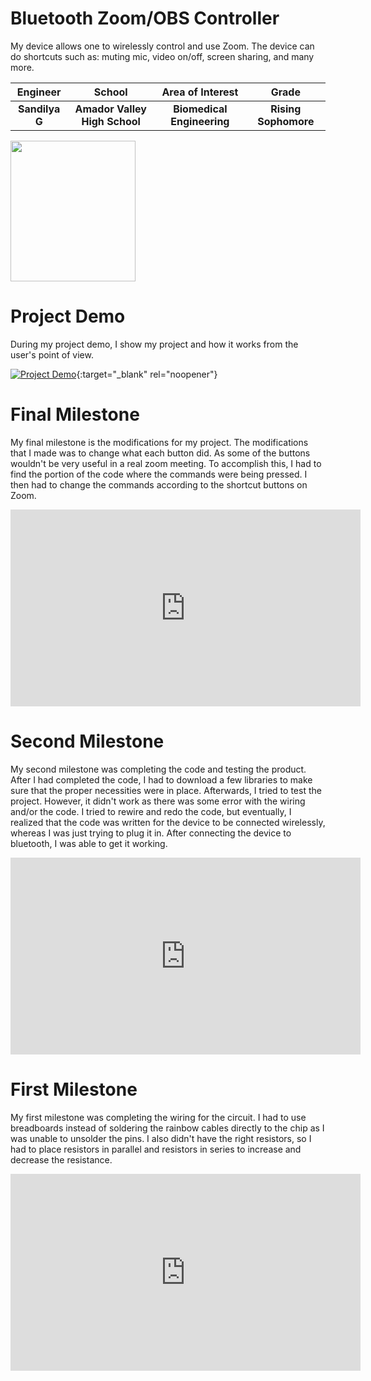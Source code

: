 ﻿# Bluetooth Zoom/OBS Controller
My device allows one to wirelessly control and use Zoom. The device can do shortcuts such as: muting mic, video on/off, screen sharing, and many more.

| **Engineer** | **School** | **Area of Interest** | **Grade** |
|:--:|:--:|:--:|:--:|
| **Sandilya G** | **Amador Valley High School** | **Biomedical Engineering** | **Rising Sophomore** |



<img src="https://user-images.githubusercontent.com/110052549/184468714-2a215958-863e-45a4-92ed-b016501ff41d.jpeg" width="200" height="225" />





# Project Demo
During my project demo, I show my project and how it works from the user's point of view. 

[![Project Demo](https://res.cloudinary.com/marcomontalbano/image/upload/v1612573869/video_to_markdown/images/youtube--F7M7imOVGug-c05b58ac6eb4c4700831b2b3070cd403.jpg )](https://www.youtube.com/watch?v=F7M7imOVGug&feature=emb_logo "Final Milestone"){:target="_blank" rel="noopener"}

  
# Final Milestone
My final milestone is the modifications for my project. The modifications that I made was to change what each button did. As some of the buttons wouldn't be very useful in a real zoom meeting. To accomplish this, I had to find the portion of the code where the commands were being pressed. I then had to change the commands according to the shortcut buttons on Zoom.

<iframe width="560" height="315" src="https://www.youtube.com/embed/aVF1EbTFeXg" title="YouTube video player" frameborder="0" allow="accelerometer; autoplay; clipboard-write; encrypted-media; gyroscope; picture-in-picture" allowfullscreen></iframe>

# Second Milestone
My second milestone was completing the code and testing the product. After I had completed the code, I had to download a few libraries to make sure that the proper necessities were in place. Afterwards, I tried to test the project. However, it didn't work as there was some error with the wiring and/or the code. I tried to rewire and redo the code, but eventually, I realized that the code was written for the device to be connected wirelessly, whereas I was just trying to plug it in. After connecting the device to bluetooth, I was able to get it working.

<iframe width="560" height="315" src="https://www.youtube.com/embed/eSMBf6B-Uuc" title="YouTube video player" frameborder="0" allow="accelerometer; autoplay; clipboard-write; encrypted-media; gyroscope; picture-in-picture" allowfullscreen></iframe>

# First Milestone
  

My first milestone was completing the wiring for the circuit. I had to use breadboards instead of soldering the rainbow cables directly to the chip as I was unable to unsolder the pins. I also didn't have the right resistors, so I had to place resistors in parallel and resistors in series to increase and decrease the resistance.

<iframe width="560" height="315" src="https://www.youtube.com/embed/8sdhcQSrh5E" title="YouTube video player" frameborder="0" allow="accelerometer; autoplay; clipboard-write; encrypted-media; gyroscope; picture-in-picture" allowfullscreen></iframe>

